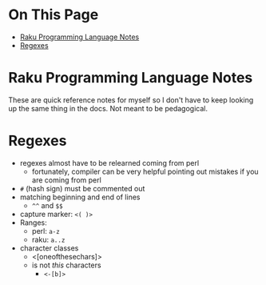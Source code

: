 # On This Page

- [Raku Programming Language Notes](#raku-programming-language-notes)
- [Regexes](#regexes)

# Raku Programming Language Notes

These are quick reference notes for myself so I don't have to keep looking up the same thing in the docs. Not meant to be pedagogical.

# Regexes
* regexes almost have to be relearned coming from perl
    * fortunately, compiler can be very helpful pointing out mistakes if you are coming from perl 
* `#` (hash sign) must be commented out
* matching beginning and end of lines
    * `^^` and `$$` 
* capture marker: `<( )>`
* Ranges:
    * perl: `a-z`
    * raku: `a..z`
* character classes
    * <[oneofthesechars]>
    * is not *this* characters 
        * `<-[b]>`

